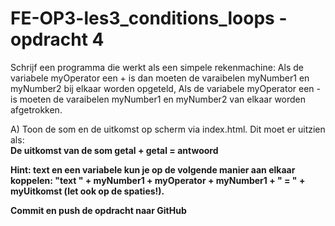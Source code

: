 ﻿# FE-OP3-les3_conditions_loops - opdracht 4

Schrijf een programma die werkt als een simpele rekenmachine: Als de variabele myOperator een + is dan moeten de varaibelen myNumber1 en myNumber2 bij elkaar worden opgeteld, Als de variabele myOperator een - is moeten de varaibelen myNumber1 en myNumber2 van elkaar worden afgetrokken.

A)	Toon de som en de uitkomst op scherm via index.html. Dit moet er uitzien als: <br>
<b>De uitkomst van de som getal + getal = antwoord <b><br>

Hint: text en een variabele kun je op de volgende manier aan elkaar koppelen: "text " + myNumber1 + myOperator + myNumber1 + " = " + myUitkomst (let ook op de spaties!).

Commit en push de opdracht naar GitHub

